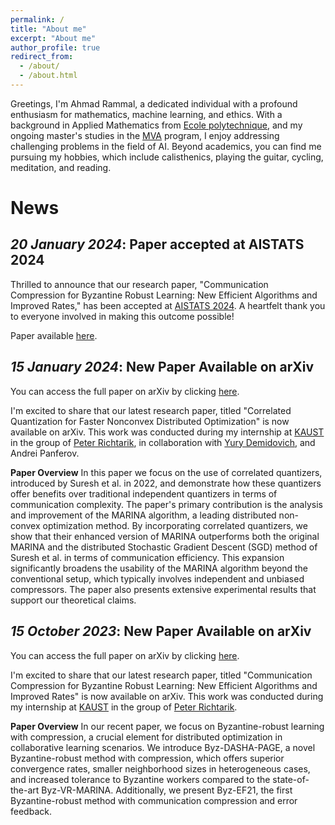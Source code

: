 ```yaml
---
permalink: /
title: "About me"
excerpt: "About me"
author_profile: true
redirect_from: 
  - /about/
  - /about.html
---
```


Greetings, I'm Ahmad Rammal, a dedicated individual with a profound enthusiasm for mathematics, machine learning, and ethics. With a background in Applied Mathematics from [Ecole polytechnique](https://www.polytechnique.edu/), and my ongoing master's studies in the [MVA](https://www.master-mva.com/) program, I enjoy addressing challenging problems in the field of AI. Beyond academics, you can find me pursuing my hobbies, which include calisthenics, playing the guitar, cycling, meditation, and reading.

News
======
## *20 January 2024*: Paper accepted at AISTATS 2024

Thrilled to announce that our research paper, "Communication Compression for Byzantine Robust Learning: New Efficient Algorithms and Improved Rates," has been accepted at [AISTATS 2024](https://virtual.aistats.org/). A heartfelt thank you to everyone involved in making this outcome possible!

Paper available [here](https://arxiv.org/pdf/2401.05518.pdf).




## *15 January 2024*: New Paper Available on arXiv
You can access the full paper on arXiv by clicking [here](https://arxiv.org/pdf/2401.05518.pdf).

I'm excited to share that our latest research paper, titled "Correlated Quantization for Faster Nonconvex Distributed
Optimization" is now available on arXiv. This work was conducted during my internship at [KAUST](https://kaust.edu.sa) in the group of [Peter Richtarik](https://richtarik.org), in collaboration with [Yury Demidovich](https://scholar.google.com/citations?user=CDENSiUAAAAJ&hl=ru), and Andrei Panferov.

**Paper Overview**
In this paper we focus on the use of correlated quantizers, introduced by Suresh et al. in 2022, and demonstrate how these quantizers offer benefits over traditional independent quantizers in terms of communication complexity. The paper's primary contribution is the analysis and improvement of the MARINA algorithm, a leading distributed non-convex optimization method. By incorporating correlated quantizers, we show that their enhanced version of MARINA outperforms both the original MARINA and the distributed Stochastic Gradient Descent (SGD) method of Suresh et al. in terms of communication efficiency.
This expansion significantly broadens the usability of the MARINA algorithm beyond the conventional setup, which typically involves independent and unbiased compressors. The paper also presents extensive experimental results that support our theoretical claims.



## *15 October 2023*: New Paper Available on arXiv
You can access the full paper on arXiv by clicking [here](https://arxiv.org/abs/2310.09804).

I'm excited to share that our latest research paper, titled "Communication Compression for Byzantine Robust Learning: New Efficient Algorithms and Improved Rates" is now available on arXiv. This work was conducted during my internship at [KAUST](https://kaust.edu.sa) in the group of [Peter Richtarik](https://richtarik.org).

**Paper Overview**
In our recent paper, we focus on Byzantine-robust learning with compression, a crucial element for distributed optimization in collaborative learning scenarios. We introduce Byz-DASHA-PAGE, a novel Byzantine-robust method with compression, which offers superior convergence rates, smaller neighborhood sizes in heterogeneous cases, and increased tolerance to Byzantine workers compared to the state-of-the-art Byz-VR-MARINA. Additionally, we present Byz-EF21, the first Byzantine-robust method with communication compression and error feedback.